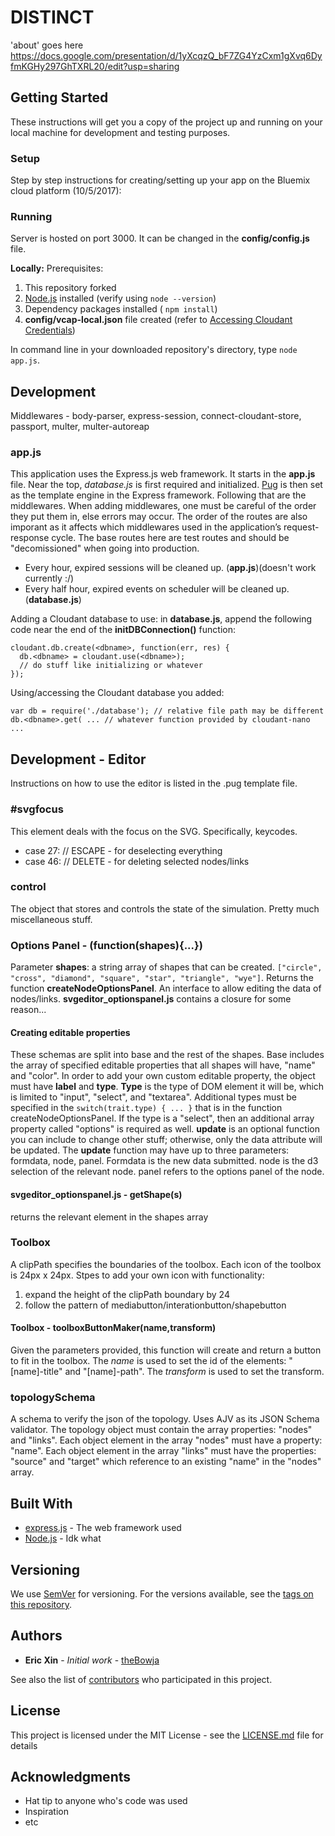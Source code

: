 # DISTINCT

'about' goes here
https://docs.google.com/presentation/d/1yXcqzQ_bF7ZG4YzCxm1gXvq6DyfmKGHy297GhTXRL20/edit?usp=sharing

## Getting Started

These instructions will get you a copy of the project up and running on your local machine for development and testing purposes.

### Setup
Step by step instructions for creating/setting up your app on the Bluemix cloud platform (10/5/2017):

### Running
Server is hosted on port 3000. It can be changed in the **config/config.js** file.

**Locally:**
Prerequisites:
1. This repository forked
2. [Node.js](https://nodejs.org/en/download) installed (verify using ```node --version```)
3. Dependency packages installed ( ```npm install```)
3. **config/vcap-local.json** file created (refer to [Accessing Cloudant Credentials](#accessing-cloudant-credentials))

In command line in your downloaded repository's directory, type ```node app.js```.

## Development

Middlewares - body-parser, express-session, connect-cloudant-store, passport, multer, multer-autoreap

### app.js
This application uses the Express.js web framework. It starts in the **app.js** file. Near the top, *database.js* is first required and initialized. [Pug](https://pugjs.org) is then set as the template engine in the Express framework. Following that are the middlewares. When adding middlewares, one must be careful of the order they put them in, else errors may occur. The order of the routes are also imporant as it affects which middlewares used in the application’s request-response cycle. The base routes here are test routes and should be "decomissioned" when going into production.

- Every hour, expired sessions will be cleaned up. (**app.js**)(doesn't work currently :/)
- Every half hour, expired events on scheduler will be cleaned up. (**database.js**)

Adding a Cloudant database to use: in **database.js**, append the following code near the end of the **initDBConnection()** function:
```
cloudant.db.create(<dbname>, function(err, res) {
  db.<dbname> = cloudant.use(<dbname>);
  // do stuff like initializing or whatever
});
```
Using/accessing the Cloudant database you added:
```
var db = require('./database'); // relative file path may be different
db.<dbname>.get( ... // whatever function provided by cloudant-nano
...
```

## Development - Editor
Instructions on how to use the editor is listed in the .pug template file.

### \#svgfocus
This element deals with the focus on the SVG. Specifically, keycodes.
- case 27: // ESCAPE - for deselecting everything
- case 46: // DELETE - for deleting selected nodes/links

### control
The object that stores and controls the state of the simulation. Pretty much miscellaneous stuff.

### Options Panel - (function(shapes){...})
Parameter **shapes**: a string array of shapes that can be created. ```["circle", "cross", "diamond", "square", "star", "triangle", "wye"]```. Returns the function **createNodeOptionsPanel**.
An interface to allow editing the data of nodes/links. **svgeditor_optionspanel.js** contains a closure for some reason...

#### Creating editable properties
These schemas are split into base and the rest of the shapes. Base includes the array of specified editable properties that all shapes will have, "name" and "color". In order to add your own custom editable property, the object must have **label** and **type**. **Type** is the type of DOM element it will be, which is limited to "input", "select", and "textarea". Additional types must be specified in the ```switch(trait.type) { ... }``` that is in the function createNodeOptionsPanel. If the type is a "select", then an additional array property called "options" is required as well. **update** is an optional function you can include to change other stuff; otherwise, only the data attribute will be updated. The **update** function may have up to three parameters: formdata, node, panel. Formdata is the new data submitted. node is the d3 selection of the relevant node. panel refers to the options panel of the node.

#### svgeditor_optionspanel.js - getShape(s)
returns the relevant element in the shapes array

### Toolbox
A clipPath specifies the boundaries of the toolbox. Each icon of the toolbox is 24px x 24px.
Stpes to add your own icon with functionality:
1. expand the height of the clipPath boundary by 24
2. follow the pattern of mediabutton/interationbutton/shapebutton

#### Toolbox - toolboxButtonMaker(name,transform)
Given the parameters provided, this function will create and return a button to fit in the toolbox. The *name* is used to set the id of the elements: "[name]-title" and "[name]-path". The *transform* is used to set the transform.

### topologySchema
A schema to verify the json of the topology. Uses AJV as its JSON Schema validator. The topology object must contain the array properties: "nodes" and "links". Each object element in the array "nodes" must have a property: "name". Each object element in the array "links" must have the properties: "source" and "target" which reference to an existing "name" in the "nodes" array.

## Built With

* [express.js](https://expressjs.com/) - The web framework used
* [Node.js](https://nodejs.org/) - Idk what

## Versioning

We use [SemVer](http://semver.org/) for versioning. For the versions available, see the [tags on this repository](https://github.com/your/project/tags). 

## Authors

* **Eric Xin** - *Initial work* - [theBowja](https://github.com/theBowja)

See also the list of [contributors](https://github.com/your/project/contributors) who participated in this project.

## License

This project is licensed under the MIT License - see the [LICENSE.md](LICENSE.md) file for details

## Acknowledgments

* Hat tip to anyone who's code was used
* Inspiration
* etc
